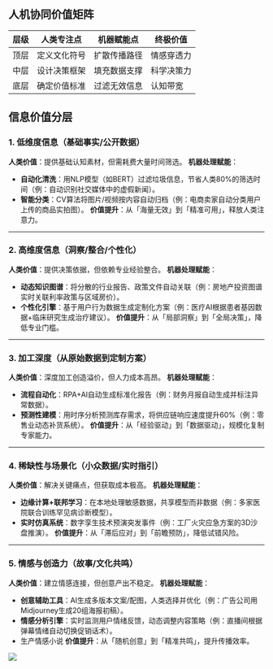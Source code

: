 ## **人机协同价值矩阵**

| 层级 | 人类专注点   | 机器赋能点   | 终极价值   |
| ---- | ------------ | ------------ | ---------- |
| 顶层 | 定义文化符号 | 扩散传播路径 | 情感穿透力 |
| 中层 | 设计决策框架 | 填充数据支撑 | 科学决策力 |
| 底层 | 确定价值标准 | 过滤无效信息 | 认知带宽   |

## 信息价值分层

### **1. 低维度信息（基础事实/公开数据）**

**人类价值**：提供基础认知素材，但需耗费大量时间筛选。 **机器处理赋能**：

- **自动化清洗**：用NLP模型（如BERT）过滤垃圾信息，节省人类80%的筛选时间（例：自动识别社交媒体中的虚假新闻）。
- **智能分类**：CV算法将图片/视频按内容自动归档（例：电商卖家自动分类用户上传的商品实拍图）。 **价值提升**：从「海量无效」到「精准可用」，释放人类注意力。

---

### **2. 高维度信息（洞察/整合/个性化）**

**人类价值**：提供决策依据，但依赖专业经验整合。 **机器处理赋能**：

- **动态知识图谱**：将分散的行业报告、政策文件自动关联（例：房地产投资图谱实时关联利率政策与区域房价）。
- **个性化引擎**：基于用户行为数据生成定制化方案（例：医疗AI根据患者基因数据+临床研究生成治疗建议）。 **价值提升**：从「局部洞察」到「全局决策」，降低专业门槛。

---

### **3. 加工深度（从原始数据到定制方案）**

**人类价值**：深度加工创造溢价，但人力成本高昂。 **机器处理赋能**：

- **流程自动化**：RPA+AI自动生成标准化报告（例：财务月报自动生成并标注异常数据）。
- **预测性建模**：用时序分析预测库存需求，将供应链响应速度提升60%（例：零售业动态补货系统）。 **价值提升**：从「经验驱动」到「数据驱动」，规模化复制专家能力。

---

### **4. 稀缺性与场景化（小众数据/实时指引）**

**人类价值**：解决关键痛点，但获取成本极高。 **机器处理赋能**：

- **边缘计算+联邦学习**：在本地处理敏感数据，共享模型而非数据（例：多家医院联合训练罕见病诊断模型）。
- **实时仿真系统**：数字孪生技术预演突发事件（例：工厂火灾应急方案的3D沙盘推演）。 **价值提升**：从「滞后应对」到「前瞻预防」，降低试错风险。

---

### **5. 情感与创造力（故事/文化共鸣）**

**人类价值**：建立情感连接，但创意产出不稳定。 **机器处理赋能**：

- **创意辅助工具**：AI生成多版本文案/配图，人类选择并优化（例：广告公司用Midjourney生成20组海报初稿）。
- **情感分析引擎**：实时监测用户情绪反馈，动态调整内容策略（例：直播间根据弹幕情绪自动切换促销话术）。
- 生产情感小说 **价值提升**：从「随机创意」到「精准共鸣」，提升传播效率。

![](https://xiaohui-zhangjiakou.oss-cn-zhangjiakou.aliyuncs.com/image/202504051640850.png)
